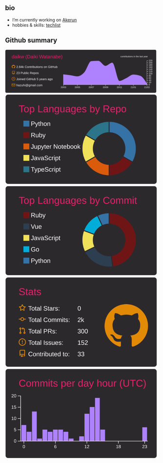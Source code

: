 ## bio
- I’m currently working on [Akerun](https://connect.akerun.com)
- hobbies & skills: [techlist](https://www.notion.so/e4d9aec07fa946a78dc915ea9a1a3f00?v=79b61bdd78684b2a8aee78ebcaf0d4e0)

## Github summary
[![](https://raw.githubusercontent.com/daikw/daikw/master/profile-summary-card-output/monokai/0-profile-details.svg)](https://github.com/daikw/github-profile-summary-cards) [![](https://raw.githubusercontent.com/daikw/daikw/master/profile-summary-card-output/monokai/1-repos-per-language.svg)](https://github.com/daikw/github-profile-summary-cards) [![](https://raw.githubusercontent.com/daikw/daikw/master/profile-summary-card-output/monokai/2-most-commit-language.svg)](https://github.com/daikw/github-profile-summary-cards)
[![](https://raw.githubusercontent.com/daikw/daikw/master/profile-summary-card-output/monokai/3-stats.svg)](https://github.com/daikw/github-profile-summary-cards) [![](https://raw.githubusercontent.com/daikw/daikw/master/profile-summary-card-output/monokai/4-productive-time.svg)](https://github.com/daikw/github-profile-summary-cards)
